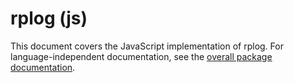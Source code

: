 # rplog (js)

This document covers the JavaScript implementation of rplog. For language-independent documentation, see the [overall package documentation](../README.md).